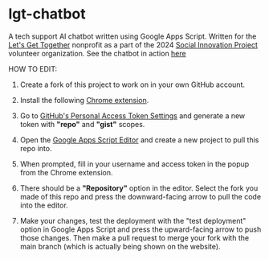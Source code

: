 # lgt-chatbot
A tech support AI chatbot written using Google Apps Script. Written for the [Let's Get Together](https://www.letsgettogether.ca/) nonprofit as a part of the 2024 [Social Innovation Project](https://www.utm.utoronto.ca/utm-engage/volunteering/social-innovation-project) volunteer organization.
See the chatbot in action [here](https://sites.google.com/view/lgt-help/home)

HOW TO EDIT:
1. Create a fork of this project to work on in your own GitHub account.

2. Install the following [Chrome extension](https://chromewebstore.google.com/detail/google-apps-script-github/lfjcgcmkmjjlieihflfhjopckgpelofo?hl=en).

3. Go to [GitHub's Personal Access Token Settings](https://github.com/settings/tokens) and generate a new token with **"repo"** and **"gist"** scopes.

4. Open the [Google Apps Script Editor](https://script.google.com/home) and create a new project to pull this repo into.

5. When prompted, fill in your username and access token in the popup from the Chrome extension.

6. There should be a **"Repository"** option in the editor. Select the fork you made of this repo and press the downward-facing arrow to pull the code into the editor.

7. Make your changes, test the deployment with the "test deployment" option in Google Apps Script and press the upward-facing arrow to push those changes. Then make a pull request to merge your fork with the main branch (which is actually being shown on the website).
